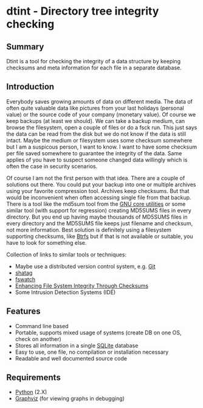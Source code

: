 dtint - Directory tree integrity checking
=========================================

Summary
-------

Dtint is a tool for checking the integrity of a data structure by keeping
checksums and meta information for each file in a separate database.

Introduction
------------

Everybody saves growing amounts of data on different media. The data of often
quite valuable data like pictures from your last holidays (personal value) or
the source code of your company (monetary value). Of course we keep backups
(at least we should). We can take a backup medium, can browse the filesystem,
open a couple of files or do a fsck run. This just says the data can be read
from the disk but we do not know if the data is still intact. Maybe the medium
or filesystem uses some checksum somewhere but I am a suspicous person, I want
to know. I want to have some checksum per file saved somewhere to guarantee the
integrity of the data. Same applies of you have to suspect someone changed
data willingly which is often the case in security scenarios.

Of course I am not the first person with that idea. There are a couple of
solutions out there. You could put your backup into one or multiple archives
using your favorite compression tool. Archives keep checksums. But that would
be inconvenient when often accessing single file from that backup. There is a
tool like the md5sum tool from the
[GNU core utilities](http://www.gnu.org/software/coreutils/) or some similar
tool (with support for regression) creating MD5SUMS files in every directory.
But you end up having maybe thousands of MD5SUMS files in every directory and
the MD5SUMS file keeps just filename and checksum, not more information. Best
solution is definitely using a filesystem supporting checksums, like
[Btrfs](http://en.wikipedia.org/wiki/Btrfs) but if that is not available or
suitable, you have to look for something else.

Collection of links to similar tools or techniques:

* Maybe use a distributed version control system, e.g. [Git](http://git-scm.com/)
* [shatag](https://bitbucket.org/maugier/shatag)
* [fswatch](http://fswatch.sourceforge.net/)
* [Enhancing File System Integrity Through Checksums](http://www.filesystems.org/docs/nc-checksum-tr/nc-checksum.html)
* Some Intrusion Detection Systems (IDE)


Features
--------

* Command line based
* Portable, supports mixed usage of systems (create DB on one OS, check on another)
* Stores all information in a single [SQLite](http://www.sqlite.org/) database
* Easy to use, one file, no compilation or installation necessary
* Readable and well documented source code


Requirements
------------

* [Python](http://www.python.org/) (2.X)
* [Graphviz](http://www.graphviz.org/) (for viewing graphs in debugging)
